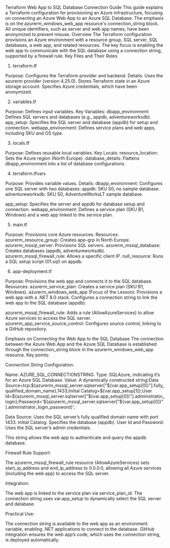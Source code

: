 Terraform Web App to SQL Database Connection Guide
This guide explains a Terraform configuration for provisioning an Azure infrastructure, focusing on connecting an Azure Web App to an Azure SQL Database. The emphasis is on the azurerm_windows_web_app resource's connection_string block. All unique identifiers, such as server and web app names, have been anonymized to prevent misuse.
Overview
The Terraform configuration provisions an Azure environment with a resource group, SQL server, SQL databases, a web app, and related resources. The key focus is enabling the web app to communicate with the SQL database using a connection string, supported by a firewall rule.
Key Files and Their Roles
1. terraform.tf

Purpose: Configures the Terraform provider and backend.
Details:
Uses the azurerm provider (version 4.25.0).
Stores Terraform state in an Azure storage account.
Specifies Azure credentials, which have been anonymized.



2. variables.tf

Purpose: Defines input variables.
Key Variables:
dbapp_environment: Defines SQL servers and databases (e.g., appdb, adventureworksdb).
app_setup: Specifies the SQL server and database (appdb) for setup and connection.
webapp_environment: Defines service plans and web apps, including SKU and OS type.



3. locals.tf

Purpose: Defines reusable local variables.
Key Locals:
resource_location: Sets the Azure region (North Europe).
database_details: Flattens dbapp_environment into a list of database configurations.



4. terraform.tfvars

Purpose: Provides variable values.
Details:
dbapp_environment: Configures one SQL server with two databases:
appdb: SKU S0, no sample database.
adventureworksdb: SKU S0, AdventureWorksLT sample database.


app_setup: Specifies the server and appdb for database setup and connection.
webapp_environment: Defines a service plan (SKU B1, Windows) and a web app linked to the service plan.



5. main.tf

Purpose: Provisions core Azure resources.
Resources:
azurerm_resource_group: Creates app-grp in North Europe.
azurerm_mssql_server: Provisions SQL servers.
azurerm_mssql_database: Creates databases (appdb, adventureworksdb).
azurerm_mssql_firewall_rule: Allows a specific client IP.
null_resource: Runs a SQL setup script (01.sql) on appdb.



6. app-deployment.tf

Purpose: Provisions the web app and connects it to the SQL database.
Resources:
azurerm_service_plan: Creates a service plan (SKU B1, Windows).
azurerm_windows_web_app (Focus of the Lesson):
Provisions a web app with a .NET 8.0 stack.
Configures a connection string to link the web app to the SQL database (appdb).


azurerm_mssql_firewall_rule: Adds a rule (AllowAzureServices) to allow Azure services to access the SQL server.
azurerm_app_service_source_control: Configures source control, linking to a GitHub repository.



Emphasis on Connecting the Web App to the SQL Database
The connection between the Azure Web App and the Azure SQL Database is established through the connection_string block in the azurerm_windows_web_app resource. Key points:

Connection String Configuration:

Name: AZURE_SQL_CONNECTIONSTRING.
Type: SQLAzure, indicating it’s for an Azure SQL Database.
Value: A dynamically constructed string:Data Source=tcp:${azurerm_mssql_server.sqlserver["${var.app_setup[0]}"].fully_qualified_domain_name},1433;Initial Catalog=${var.app_setup[1]};User Id=${azurerm_mssql_server.sqlserver["${var.app_setup[0]}"].administrator_login};Password='${azurerm_mssql_server.sqlserver["${var.app_setup[0]}"].administrator_login_password}';


Data Source: Uses the SQL server’s fully qualified domain name with port 1433.
Initial Catalog: Specifies the database (appdb).
User Id and Password: Uses the SQL server’s admin credentials.


This string allows the web app to authenticate and query the appdb database.


Firewall Rule Support:

The azurerm_mssql_firewall_rule resource (AllowAzureServices) sets start_ip_address and end_ip_address to 0.0.0.0, allowing all Azure services (including the web app) to access the SQL server.


Integration:

The web app is linked to the service plan via service_plan_id.
The connection string uses var.app_setup to dynamically select the SQL server and database.


Practical Use:

The connection string is available to the web app as an environment variable, enabling .NET applications to connect to the database.
GitHub integration ensures the web app’s code, which uses the connection string, is deployed automatically.



